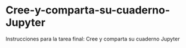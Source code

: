 # Cree-y-comparta-su-cuaderno-Jupyter
Instrucciones para la tarea final: Cree y comparta su cuaderno Jupyter
